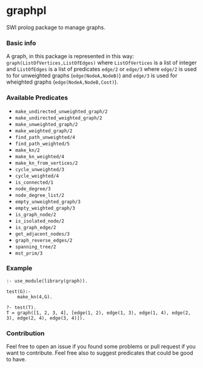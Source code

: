 # graphpl
SWI prolog package to manage graphs. 

### Basic info
A graph, in this package is represented in this way: `graph(ListOfVertices,ListOfEdges)` where `ListOfVertices` is a list of integer and `ListOfEdges` is a list of predicates `edge/2` or `edge/3` where `edge/2` is used to for unweighted graphs (`edge(NodeA,NodeB)`) and `edge/3` is used for wheighted graphs (`edge(NodeA,NodeB,Cost)`).

### Available Predicates
* `make_undirected_unweighted_graph/2`
* `make_undirected_weighted_graph/2`
* `make_unweighted_graph/2`
* `make_weighted_graph/2`
* `find_path_unweighted/4`
* `find_path_weighted/5`
* `make_kn/2`
* `make_kn_weighted/4`
* `make_kn_from_vertices/2`
* `cycle_unweighted/3`
* `cycle_weighted/4`
* `is_connected/1`
* `node_degree/3`
* `node_degree_list/2`
* `empty_unweighted_graph/3`
* `empty_weighted_graph/3`
* `is_graph_node/2`
* `is_isolated_node/2`
* `is_graph_edge/2`
* `get_adjacent_nodes/3`
* `graph_reverse_edges/2`
* `spanning_tree/2`
* `mst_prim/3`

### Example

    :- use_module(library(graph)).
    
    test(G):-
	    make_kn(4,G).
    
    ?- test(T).
    T = graph([1, 2, 3, 4], [edge(1, 2), edge(1, 3), edge(1, 4), edge(2, 3), edge(2, 4), edge(3, 4)]).
    
### Contribution
Feel free to open an issue if you found some problems or pull request if you want to contribute. Feel free also to suggest predicates that could be good to have.
